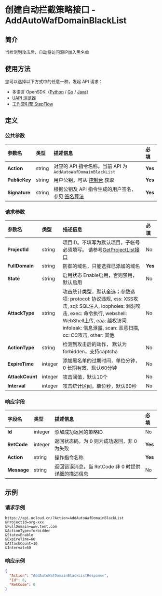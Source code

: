 # 创建自动拦截策略接口 - AddAutoWafDomainBlackList

## 简介

当检测到攻击后，自动将访问源IP加入黑名单





## 使用方法

您可以选择以下方式中的任意一种，发起 API 请求：
- 多语言 OpenSDK（[Python](https://github.com/ucloud/ucloud-sdk-python3) / [Go](https://github.com/ucloud/ucloud-sdk-go) / [Java](https://github.com/ucloud/ucloud-sdk-java)）
- [UAPI 浏览器](https://console.ucloud.cn/uapi/detail?id=AddAutoWafDomainBlackList)
- [工作流引擎 StepFlow](https://console.ucloud.cn/stepflow/manage/)

## 定义

### 公共参数

| 参数名 | 类型 | 描述信息 | 必填 |
|:---|:---|:---|:---|
| **Action**     | string  | 对应的 API 指令名称，当前 API 为 `AddAutoWafDomainBlackList`                        | **Yes** |
| **PublicKey**  | string  | 用户公钥，可从 [控制台](https://console.ucloud.cn/uapi/apikey) 获取                                             | **Yes** |
| **Signature**  | string  | 根据公钥及 API 指令生成的用户签名，参见 [签名算法](api/summary/signature.md)  | **Yes** |

### 请求参数

| 参数名 | 类型 | 描述信息 | 必填 |
|:---|:---|:---|:---|
| **ProjectId** | string | 项目ID。不填写为默认项目，子帐号必须填写。 请参考[GetProjectList接口](api/summary/get_project_list) |No|
| **FullDomain** | string | 防御的域名，只能选择已添加的域名 |**Yes**|
| **State** | string | 启用状态 Enable启用，否则禁用，默认启用 |No|
| **AttackType** | string | 攻击统计类型，默认全选；参数选项: protocol: 协议违规, xss: XSS攻击, sql: SQL注入, loopholes: 漏洞攻击, exec: 命令执行, webshell: WebShell上传, eaa: 越权访问, infoleak: 信息泄露, scan: 恶意扫描, cc: CC攻击, other: 其他 |No|
| **ActionType** | string | 检测到攻击后的动作， 默认为forbidden，支持captcha |No|
| **ExpireTime** | integer | 添加黑名单的过期时间，单位分钟， 0 长期有效，默认60分钟 |No|
| **AttackCount** | integer | 攻击阈值，默认10个 |No|
| **Interval** | integer | 攻击统计区间，单位秒，默认60秒 |No|

### 响应字段

| 字段名 | 类型 | 描述信息 | 必填 |
|:---|:---|:---|:---|
| **Id** | integer | 添加成功返回的策略ID |No|
| **RetCode** | integer | 返回状态码，为 0 则为成功返回，非 0 为失败 |**Yes**|
| **Action** | string | 操作指令名称 |**Yes**|
| **Message** | string | 返回错误消息，当 RetCode 非 0 时提供详细的描述信息 |No|




## 示例

### 请求示例
    
```
https://api.ucloud.cn/?Action=AddAutoWafDomainBlackList
&ProjectId=org-xxx
&FullDomain=www.test.com
&ActionType=forbidden
&State=Enable
&ExpireTime=60
&AttackCount=10
&Interval=60
```

### 响应示例
    
```json
{
  "Action": "AddAutoWafDomainBlackListResponse",
  "Id": 8,
  "RetCode": 0
}
```




